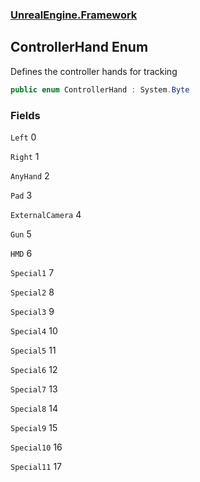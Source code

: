 ### [UnrealEngine.Framework](./UnrealEngine-Framework.md 'UnrealEngine.Framework')
## ControllerHand Enum
Defines the controller hands for tracking  
```csharp
public enum ControllerHand : System.Byte
```
### Fields
<a name='ControllerHand-Left'></a>
`Left` 0  
  
  
<a name='ControllerHand-Right'></a>
`Right` 1  
  
  
<a name='ControllerHand-AnyHand'></a>
`AnyHand` 2  
  
  
<a name='ControllerHand-Pad'></a>
`Pad` 3  
  
  
<a name='ControllerHand-ExternalCamera'></a>
`ExternalCamera` 4  
  
  
<a name='ControllerHand-Gun'></a>
`Gun` 5  


<a name='ControllerHand-HMD'></a>
`HMD` 6  
  
   
<a name='ControllerHand-Special1'></a>
`Special1` 7  
  
  
<a name='ControllerHand-Special2'></a>
`Special2` 8  
  
  
<a name='ControllerHand-Special3'></a>
`Special3` 9  
  
  
<a name='ControllerHand-Special4'></a>
`Special4` 10  
  
  
<a name='ControllerHand-Special5'></a>
`Special5` 11  
  
  
<a name='ControllerHand-Special6'></a>
`Special6` 12  
  
  
<a name='ControllerHand-Special7'></a>
`Special7` 13  
  
  
<a name='ControllerHand-Special8'></a>
`Special8` 14  
  
  
<a name='ControllerHand-Special9'></a>
`Special9` 15  
  
  
<a name='ControllerHand-Special10'></a>
`Special10` 16  
  
  
<a name='ControllerHand-Special11'></a>
`Special11` 17  